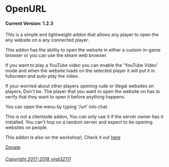 OpenURL
==========
#### Current Version: 1.2.3

This is a simple and lightweight addon that allows any player to open the any website on a any connected player.

This addon has the ability to open the website in either a custom in-game browser or you can use the steam web browser.

If you want to play a YouTube video you can enable the 'YouTube Video' mode and when the website loads on the selected player it will put it in fullscreen and auto-play the video.

If your worried about other players opening rude or illegal websites on players, Don't be. The player that you want to open the website on has to verify that they want to open it before anything happens.

You can open the menu by typing '/url' into chat.

This is not a clientside addon, You can only use it if the server owner has it installed. You can't hop on a random server and expect to be opening websites on people.

This addon is also on the workshop!, Check it out [here](http://steamcommunity.com/sharedfiles/filedetails/?id=838960710)  

[Donate](https://viral32111.com/donate)

###### [Copyright 2017-2018 viral32111](https://github.com/viral32111/openurl/blob/master/LICENCE.txt)
